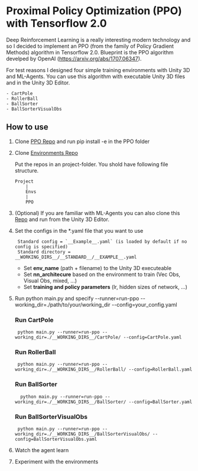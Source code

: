 # Proximal Policy Optimization (PPO) with Tensorflow 2.0

Deep Reinforcement Learning is a really interesting modern technology and so I decided to implement an PPO (from the family of Policy Gradient Methods) algorithm in Tensorflow 2.0.
Blueprint is the PPO algorithm develped by OpenAI (https://arxiv.org/abs/1707.06347). 

For test reasons I designed four simple training environments with Unity 3D and ML-Agents. You can use this algorithm with executable Unity 3D files and in the Unity 3D Editor.

    - CartPole 
    - RollerBall 
    - BallSorter
    - BallSorterVisualObs

## How to use

1. Clone [PPO Repo](https://github.com/jw1401/PPO-Tensorflow-2.0) and run pip install -e in the PPO folder

2. Clone [Environments Repo](https://github.com/jw1401/Environments)

    Put the repos in an project-folder. You shold have following file structure.

    ```
    Project
        |
        Envs 
        |     
        PPO     
    ```

3. (Optional) If you are familiar with ML-Agents you can also clone this [Repo](https://github.com/jw1401/UnitySDK-MLAgents-Environments) and run from the Unity 3D Editor.

4. Set the configs in the *.yaml file that you want to use

        Standard config = `__Example__.yaml` (is loaded by default if no config is specified) 
        Standard directory = __WORKING_DIRS__/__STANDARD__/__EXAMPLE__.yaml

    - Set **env_name** (path + filename) to the Unity 3D executeable
    - Set **nn_architecure** based on the environment to train (Vec Obs, Visual Obs, mixed, ...)
    - Set **training and policy parameters** (lr, hidden sizes of network, ...)

5. Run python main.py and specify --runner=run-ppo --working_dir=./path/to/your/working_dir --config=your_config.yaml


    ### Run CartPole

        python main.py --runner=run-ppo --working_dir=./__WORKING_DIRS__/CartPole/ --config=CartPole.yaml

    ### Run RollerBall

        python main.py --runner=run-ppo --working_dir=./__WORKING_DIRS__/RollerBall/ --config=RollerBall.yaml
            
    ### Run BallSorter

         python main.py --runner=run-ppo --working_dir=./__WORKING_DIRS__/BallSorter/ --config=BallSorter.yaml

    ### Run BallSorterVisualObs

        python main.py --runner=run-ppo --working_dir=./__WORKING_DIRS__/BallSorterVisualObs/ --config=BallSorterVisualObs.yaml
        
6. Watch the agent learn 

7. Experiment with the environments 
